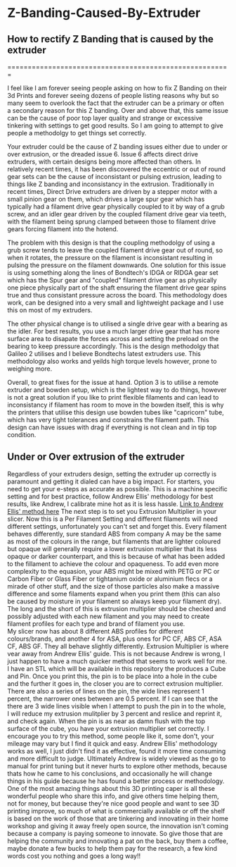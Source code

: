 # Z-Banding-Caused-By-Extruder
## How to rectify Z Banding that is caused by the extruder
=======================================================

I feel like I am forever seeing people asking on how to fix Z Banding on their 3d Prints and forever seeing dozens of people listing reasons why but so many seem to overlook the fact that the extruder can be a primary or often a secondary reason for this Z banding.  Over and above that, this same issue can be the cause of poor top layer quality and strange or excessive tinkering with settings to get good results.  So I am going to attempt to give people a methodolgy to get things set correctly.

Your extruder could be the cause of Z banding issues either due to under or over extrusion, or the dreaded issue 6. 
Issue 6 affects direct drive extruders, with certain designs being more affected than others.  In relatively recent times, it has been discovered the eccentric or out of round gear sets can be the cause of inconsistant or pulsing extrusion, leading to things like Z banding and inconsistancy in the extrusion.  Traditionally in recent times, Direct Drive extruders are driven by a stepper motor with a small pinion gear on them, which drives a large spur gear which has typically had a filament drive gear physically coupled to it by way of a grub screw, and an idler gear driven by the coupled filament drive gear via teeth, with the filament being sprung clamped between those to filament drive gears forcing filament into the hotend.  

The problem with this design is that the coupling methodolgy of using a grub screw tends to leave the coupled filament drive gear out of round, so when it rotates, the pressure on the filament is inconsistant resulting in pulsing the pressure on the filament downwards.  One solution for this issue is using something along the lines of Bondtech's IDGA or RIDGA gear set which has the Spur gear and "coupled" filament drive gear as physically one piece physically part of the shaft ensuring the filament drive gear spins true and thus consistant pressure across the board.  This methodology does work, can be designed into a very small and lightweight package and I use this on most of my extruders.

The other physical change is to utilised a single drive gear with a bearing as the idler. For best results, you use a much larger drive gear that has more surface area to disapate the forces across and setting the preload on the bearing to keep pressure accordingly.  This is the design methodolgy that Galileo 2 utilises and I believe Bondtechs latest extruders use. This methodology also works and yeilds high torque levels however, prone to weighing more.

Overall, to great fixes for the issue at hand.  Option 3 is to utilise a remote extruder and bowden setup, which is the lightest way to do things, however is not a great solution if you like to print flexible filaments and can lead to inconsistancy if filament has room to move in the bowden itself, this is why the printers that utilise this design use bowden tubes like "capricorn" tube, which has very tight tolerances and constrains the filament path. This design can have issues with drag if everything is not clean and in tip top condition.

## Under or Over extrusion of the extruder
Regardless of your extruders design, setting the extruder up correctly is paramount and getting it dialed can have a big impact.  For starters, you need to get your e-steps as accurate as possible.  This is a machine specific setting and for best practice, follow Andrew Ellis' methodology for best results, like Andrew, I calibrate mine hot as it is less hassle. [Link to Andrew Ellis' method here](https://ellis3dp.com/Print-Tuning-Guide/articles/extruder_calibration.html)
The next step is to set  you Extrusion Multiplier in your slicer. Now this is a Per Filament Setting and different filaments will need different settings, unfortunately you can't set and forget this. Every filament behaves differently, sure standard ABS from company A may be the same as most of the colours in the range, but filaments that are lighter coloured but opaque will generally require a lower extrusion multiplier that its less opaque or darker counterpart, and this is because of what has been added to the fillament to achieve the colour and opaqueness. To add even more complexity to the equasion, your ABS might be mixed with PETG or PC or Carbon Fiber or Glass Fiber or tightanium oxide or aluminium flecs or a mirade of other stuff, and the size of those particles also make a massive difference and some filaments expand when you print them (this can also be caused by moisture in your filament so always keep your filament dry). The long and the short of this is extrusion multiplier should be checked and possibly adjusted with each new filament and you may need to create filament profiles for each type and brand of filament you use.  
My slicer now has about 8 different ABS profiles for different colours/brands, and another 4 for ASA, plus ones for PC CF, ABS CF, ASA CF, ABS GF.  They all behave slightly differently.  Extrusion Multiplier is where vear away from Andrew Ellis' guide. This is not because Andrew is wrong, I just happen to have a much quicker method that seems to work well for me.  I have an STL which will be available in this repository the produces a Cube and Pin.  Once you print this, the pin is to be place into a hole in the cube and the further it goes in, the closer you are to correct extrusion multiplier. There are also a series of lines on the pin, the wide lines represent 1 percent, the narrower ones between are 0.5 percent. If I can see that the there are 3 wide lines visible when I attempt to push the pin in to the whole, I will reduce my extrusion mulitplier by 3 percent and reslice and reprint it, and check again. When the pin is as near as damn flush with the top surface of the cube, you have your extrusion multiplier set correctly.  I encourage you to try this method, some people like it, some don't, your mileage may vary but I find it quick and easy. Andrew Ellis' methodology works as well, I just didn't find it as effective, found it more time consuming and more difficult to judge.  Ultimately Andrew is widely viewed as the go to manual for print tuning but it never hurts to explore other methods, because thats how he came to his conclusions, and occasionally he will change things in his guide because he has found a better process or methodology.
One of the most amazing things about this 3D printing caper is all these wonderful people who share this info, and give others time helping them, not for money, but because they're nice good people and want to see 3D printing improve, so much of what is commercially available or off the shelf is based on the work of those that are tinkering and innovating in their home workshop and giving it away freely open source, the innovation isn't coming because a company is paying someone to innovate. So give those that are helping the community and innovating a pat on the back, buy them a coffee, maybe donate a few bucks to help them pay for the research, a few kind words cost you nothing and goes a long way!!
